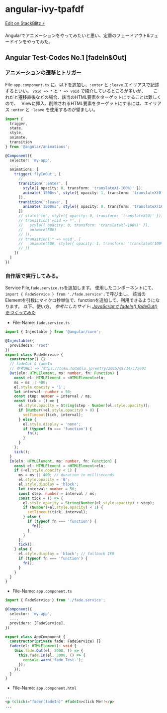 # angular-ivy-tpafdf

[Edit on StackBlitz ⚡️](https://stackblitz.com/edit/angular-ivy-tpafdf)

Angularでアニメーションをやってみたいと思い、定番のフェードアウト&フェードインをやってみた。

## Angular Test-Codes No.1 [fadeIn&Out]

### [アニメーションの遷移とトリガー][Ang-tat]
File `app.component.ts` に、以下を追加し、`:enter` と `:leave` エイリアスで記述するといい。 
`void => *` と `* => void` で紹介しているところが多いが、　　
これだと遷移直後などの場合、該当のHTML要素をターゲットにすることは難しくので、　
Viewに挿入、削除されるHTML要素をターゲットにするには、エイリアス `:enter` と `:leave` を使用するのが望ましい。

```typescript
import {
  trigger,
  state,
  style,
  animate,
  transition
} from '@angular/animations';

@Component({
  selector: 'my-app',
  ...,
  animations: [
    trigger('flyInOut', [
      // 
      transition(':enter', [
        style({ opacity: 0, transform: 'translateX(-100%)' }),
        animate('1500ms', style({ opacity: 1, transform: 'translateX(0)' }))
      ]),
      transition(':leave', [
        animate('1500ms', style({ opacity: 0, transform: 'translateX(100%)' }))
      ])
      // state('in', style({ opacity: 0, transform: 'translateX(0)' })),
      // transition('void => *', [
      //   style({ opacity: 0, transform: 'translateX(-100%)' }),
      //   animate(500)
      // ]),
      // transition('* => void', [
      //   animate(500, style({ opacity: 1, transform: 'translateX(100%)' }))
      // ])
    ])
  ]
})
```

### 自作版で実行してみる。
Service File,`fade.service.ts`を追加します。
使用したコンポーネントにて、`import { FadeService } from './fade.service';`で呼び出し、
該当のElementを引数にマイクロ秒単位で、functionを追加して、利用できるようになります。
以下、使い方。
*参考にしたサイト: [JavaScriptで fadeIn(),fadeOut() をつくってみた][link01]*

- File-Name: `fade.service.ts`

```typescript
import { Injectable } from '@angular/core';

@Injectable({
  providedIn: 'root'
})
export class FadeService {
  constructor() {}
  // fadeOut & fadeIn
  // 参考URL: => https://baku.hateblo.jp/entry/2015/01/14/175601
  Out(eln: HTMLElement, ms: number, fn: Function) {
    const el: HTMLElement = <HTMLElement>eln;
    ms = ms || 400;
    el.style.opacity = '1';
    let interval: number = 50;
    const step: number = interval / ms;
    const tick = () => {
      el.style.opacity = String(step - Number(el.style.opacity));
      if (Number(+el.style.opacity) > 0) {
        setTimeout(tick, interval);
      } else {
        el.style.display = 'none';
        if (typeof fn === 'function') {
          fn();
        }
      }
    };
    tick();
  }
  In(eln: HTMLElement, ms: number, fn: Function) {
    const el: HTMLElement = <HTMLElement>eln;
    if (+el.style.opacity < 1) {
      ms = ms || 400; // duration in milliseconds
      el.style.opacity = '0';
      el.style.display = 'block';
      let interval: number = 50;
      const step: number = interval / ms;
      const tick = () => {
        el.style.opacity = String(Number(el.style.opacity) + step);
        if (Number(+el.style.opacity) < 1) {
          setTimeout(tick, interval);
        } else {
          if (typeof fn === 'function') {
            fn();
          }
        }
      };
      tick();
    } else {
      el.style.display = 'block'; // fallback IE8
      if (typeof fn === 'function') {
        fn();
      }
    }
  }
}
```

- File-Name: `app.component.ts`

```typescript
import { FadeService } from './fade.service';

@Component({
  selector: 'my-app',
  ...,
  providers: [FadeService],
})

export class AppComponent {
  constructor(private fade: FadeService) {}
  fader(el: HTMLElement): void {
    this.fade.Out(el, 3000, () => {
      this.fade.In(el, 3000, () => {
        console.warn('fade Test.');
      });
    });
  }
}
```

- File-Name: `app.component.html`

```html
...
<p (click)="fader(fadeIn)" #fadeIn>click Me!!</p>
...
```

<!-- Links. -->
[Ang-tat]:https://angular.jp/guide/transition-and-triggers
[link01]:https://baku.hateblo.jp/entry/2015/01/14/175601